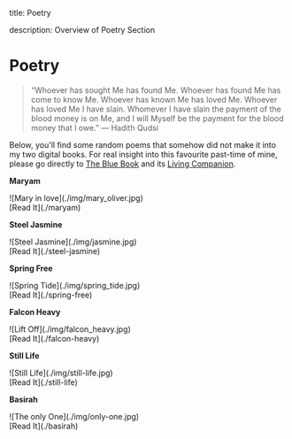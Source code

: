 title: Poetry

description: Overview of Poetry Section

# Poetry

> “Whoever has sought Me has found Me. Whoever has found Me has come to know Me. Whoever has known Me has loved Me. Whoever has loved Me I have slain. Whomever I have slain the payment of the blood money is on Me, and I will Myself be the payment for the blood money that I owe.” — Hadith Qudsi

Below, you'll find some random poems that somehow did not make it into my two digital books. For real insight into this favourite past-time of mine, please go directly to [The Blue Book](https://thebluebook.co.za) and its [Living Companion](https://living.thebluebook.co.za).

<div markdown="1" class="card poetry sidebar center gemoji center-content">

**Maryam**

<div markdown="2" class="book-image">
![Mary in love](./img/mary_oliver.jpg)
</div>

<div markdown="3" class="book-link">
[Read It](./maryam)
</div>

</div>

<div markdown="1" class="card poetry sidebar center gemoji center-content">

**Steel Jasmine**

<div markdown="2" class="book-image">
![Steel Jasmine](./img/jasmine.jpg)
</div>

<div markdown="3" class="book-link">
[Read It](./steel-jasmine)
</div>

</div>

<div markdown="1" class="card poetry sidebar center gemoji center-content">

**Spring Free**

<div markdown="2" class="book-image">
![Spring Tide](./img/spring_tide.jpg)
</div>

<div markdown="3" class="book-link">
[Read It](./spring-free)
</div>

</div>

<div markdown="1" class="card poetry sidebar center gemoji center-content">

**Falcon Heavy**

<div markdown="2" class="book-image">
![Lift Off](./img/falcon_heavy.jpg)
</div>

<div markdown="3" class="book-link">
[Read It](./falcon-heavy)
</div>

</div>

<div markdown="1" class="card poetry sidebar center gemoji center-content">

**Still Life**

<div markdown="2" class="book-image">
![Still Life](./img/still-life.jpg)
</div>

<div markdown="3" class="book-link">
[Read It](./still-life)
</div>

</div>

<div markdown="1" class="card poetry sidebar center gemoji center-content">

**Basirah**

<div markdown="2" class="book-image">
![The only One](./img/only-one.jpg)
</div>

<div markdown="3" class="book-link">
[Read It](./basirah)
</div>

</div>

